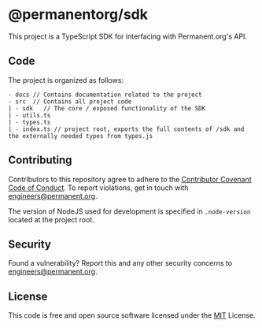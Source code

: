 # @permanentorg/sdk
This project is a TypeScript SDK for interfacing with Permanent.org's API.

## Code

The project is organized as follows:

```
- docs // Contains documentation related to the project
- src  // Contains all project code
| - sdk   // The core / exposed functionality of the SDK
| - utils.ts
| - types.ts
| - index.ts // project root, exports the full contents of /sdk and the externally needed types from types.js
```

## Contributing

Contributors to this repository agree to adhere to the [Contributor Covenant Code of Conduct](CODE_OF_CONDUCT.md). To report violations, get in touch with engineers@permanent.org.

The version of NodeJS used for development is specified in `.node-version` located at the project root.

## Security

Found a vulnerability? Report this and any other security concerns to engineers@permanent.org.

## License

This code is free and open source software licensed under the [MIT](LICENSE) License.
